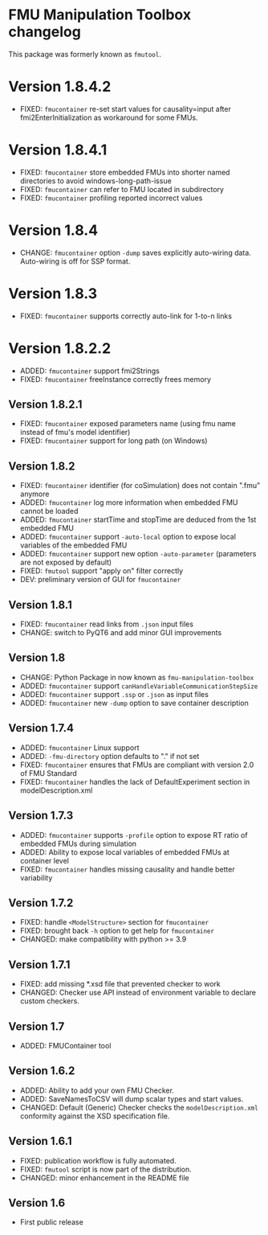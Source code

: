 # FMU Manipulation Toolbox changelog
This package was formerly known as `fmutool`.

# Version 1.8.4.2
* FIXED: `fmucontainer` re-set start values for causality=input after fmi2EnterInitialization as workaround for some FMUs.

# Version 1.8.4.1
* FIXED: `fmucontainer` store embedded FMUs into shorter named directories to avoid windows-long-path-issue
* FIXED: `fmucontainer` can refer to FMU located in subdirectory
* FIXED: `fmucontainer` profiling reported incorrect values

# Version 1.8.4
* CHANGE: `fmucontainer` option `-dump` saves explicitly auto-wiring data. Auto-wiring is off for SSP format.

# Version 1.8.3
* FIXED: `fmucontainer` supports correctly auto-link for 1-to-n links

# Version 1.8.2.2
* ADDED: `fmucontainer` support fmi2Strings
* FIXED: `fmucontainer` freeInstance correctly frees memory

## Version 1.8.2.1
* FIXED: `fmucontainer` exposed parameters name (using fmu name instead of fmu's model identifier)
* FIXED: `fmucontainer` support for long path (on Windows)

## Version 1.8.2
* FIXED: `fmucontainer` identifier (for coSimulation) does not contain ".fmu" anymore
* ADDED: `fmucontainer` log more information when embedded FMU cannot be loaded
* ADDED: `fmucontainer` startTime and stopTime are deduced from the 1st embedded FMU
* ADDED: `fmucontainer` support `-auto-local` option to expose local variables of the embedded FMU
* ADDED: `fmucontainer` support new option `-auto-parameter` (parameters are not exposed by default)
* FIXED: `fmutool` support "apply on" filter correctly
* DEV: preliminary version of GUI for `fmucontainer`

## Version 1.8.1
* FIXED: `fmucontainer` read links from `.json` input files
* CHANGE: switch to PyQT6 and add minor GUI improvements

## Version 1.8
* CHANGE: Python Package in now known as `fmu-manipulation-toolbox`
* ADDED: `fmucontainer` support `canHandleVariableCommunicationStepSize`
* ADDED: `fmucontainer` support `.ssp` or `.json` as input files
* ADDED: `fmucontainer` new `-dump` option to save container description 

## Version 1.7.4
* ADDED: `fmucontainer` Linux support
* ADDED: `-fmu-directory` option defaults to "." if not set
* FIXED: `fmucontainer` ensures that FMUs are compliant with version 2.0 of FMU Standard
* FIXED: `fmucontainer` handles the lack of DefaultExperiment section in modelDescription.xml


## Version 1.7.3
* ADDED: `fmucontainer` supports `-profile` option to expose RT ratio of embedded FMUs during simulation
* ADDED: Ability to expose local variables of embedded FMUs at container level
* FIXED: `fmucontainer` handles missing causality and handle better variability

## Version 1.7.2
* FIXED: handle `<ModelStructure>` section for `fmucontainer`
* FIXED: brought back `-h` option to get help for `fmucontainer`
* CHANGED: make compatibility with python >= 3.9

## Version 1.7.1
* FIXED: add missing *.xsd file that prevented checker to work
* CHANGED: Checker use API instead of environment variable to declare custom checkers.

## Version 1.7
* ADDED: FMUContainer tool

## Version 1.6.2
* ADDED: Ability to add your own FMU Checker.
* ADDED: SaveNamesToCSV will dump scalar types and start values.
* CHANGED: Default (Generic) Checker checks the `modelDescription.xml` conformity against the XSD specification file.

## Version 1.6.1
* FIXED: publication workflow is fully automated.
* FIXED: `fmutool` script is now part of the distribution.
* CHANGED: minor enhancement in the README file

## Version 1.6
* First public release
